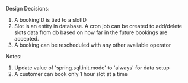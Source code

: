 Design Decisions:
1. A bookingID is tied to a slotID
2. Slot is an entity in database. A cron job can be created to add/delete slots data from db based on how far in the future bookings are accepted.
3. A booking can be rescheduled with any other available operator

Notes:
1. Update value of 'spring.sql.init.mode' to 'always' for data setup
2. A customer can book only 1 hour slot at a time